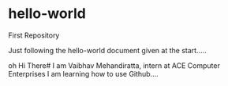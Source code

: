 # hello-world
First Repository


Just following the hello-world document given at the start.....

oh
Hi There#
I am Vaibhav Mehandiratta, intern at ACE Computer Enterprises
I am learning how to use Github....
